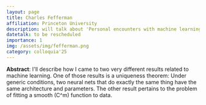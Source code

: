 ```yaml
---
layout: page
title: Charles Fefferman
affiliation: Princeton University
description: will talk about 'Personal encounters with machine learning'
datetalk: to be rescheduled
importance: 1
img: /assets/img/fefferman.png
category: colloquia'25
---
```


<p>

<b>Abstract</b>: I'll describe how I came to two very different results related to machine learning. One of those results is a uniqueness theorem: Under generic conditions, two neural nets that do exactly the same thing have the same architecture and parameters. The other result pertains to the problem of fitting a smooth (C^m) function to data. 
</p> 


<!-- Click here to convert to your local time: <a href='https://www.timeanddate.com/worldclock/fixedtime.html?msg=B%3DM2L+-+Charles+Fefferman&iso=20250206T15&p1=31&ah=1&am=30' target='time'>6th February 15:00 CET </a> -->


<!-- <iframe width="560" height="315" src="https://www.youtube.com/embed/6hiouvLnnzA" title="YouTube video player" frameborder="0" allow="accelerometer; autoplay; clipboard-write; encrypted-media; gyroscope; picture-in-picture; web-share" allowfullscreen></iframe>-->

<!-- Click here to <a href="https://mat.uab.cat/~rubio/bM2L/Lafforgue-bM2L.pdf" target="slideslafforgue">download the slides</a>.-->